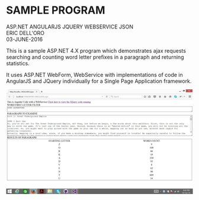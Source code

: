 # SAMPLE PROGRAM  
ASP.NET ANGULARJS JQUERY WEBSERVICE JSON   
ERIC DELL'ORO  
03-JUNE-2016  

This is a sample ASP.NET 4.X program which demonstrates
ajax requests searching and counting word letter prefixes 
in a paragraph and returning statistics.

It uses ASP.NET WebForm, WebService with implementations
of code in AngularJS and JQuery individually for a 
Single Page Application framework.

![screenshot](https://github.com/edelloro/text-processor/blob/master/WORDFINDER/SCREENSHOT/Image001.jpg)






